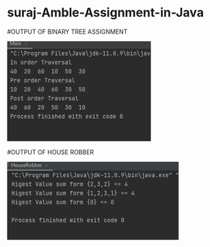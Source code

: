 # suraj-Amble-Assignment-in-Java
#OUTPUT OF BINARY TREE ASSIGNMENT



![alt-text](https://github.com/amblesuraj/suraj-Amble-Assignment-in-Java/blob/main/ass1.png)



#OUTPUT OF HOUSE ROBBER



![alt-text](https://github.com/amblesuraj/suraj-Amble-Assignment-in-Java/blob/main/ass2.png)

